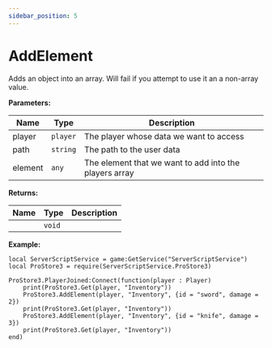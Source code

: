 ```yaml
---
sidebar_position: 5
---
```


# AddElement
Adds an object into an array. Will fail if you attempt to use it an a non-array value.

**Parameters:**

| Name   |Type       |Description                                            |
|--------|-----------|-------------------------------------------------------|
|player  |``player`` |The player whose data we want to access                |
|path    |``string`` |The path to the user data                              |
|element |``any``    |The element that we want to add into the players array |

**Returns:**

|Name |Type    |Description |
|-----|--------|------------|
|     |``void``|            |

**Example:**
```luau
local ServerScriptService = game:GetService("ServerScriptService")
local ProStore3 = require(ServerScriptService.ProStore3)

ProStore3.PlayerJoined:Connect(function(player : Player)
    print(ProStore3.Get(player, "Inventory"))
    ProStore3.AddElement(player, "Inventory", {id = "sword", damage = 2})
    print(ProStore3.Get(player, "Inventory"))
    ProStore3.AddElement(player, "Inventory", {id = "knife", damage = 3})
    print(ProStore3.Get(player, "Inventory"))
end)

```